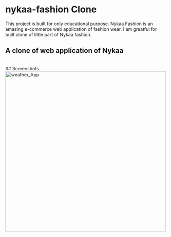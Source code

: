 # nykaa-fashion Clone
 This project is built for only educational purpose.
 Nykaa Fashion is an amazing e-commerce web application of fashion wear.
 I am greatful for built clone of little part of Nykaa fashion.
<br>
## A clone of web application of Nykaa
<br>
## Screenshots
<br>
<a href="https://ibb.co/dmDvzn"><img src="https://navneet-kumar.vercel.app/static/media/nykaa_homepage.5c7f76037420c85304a4.png" height="500" weight="200" alt="weather_App" border="0"></a>
<br>
